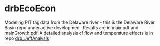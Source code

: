 # drbEcoEcon
Modeling PIT tag data from the Delaware river - this is the Delaware River Basin repo under active development. Results are in main.pdf and mainGrowth.pdf. A detailed analysis of flow and temperature effects is in repo [drb_JeffAnalysis](https://github.com/walkerjeffd/sheds-des)
